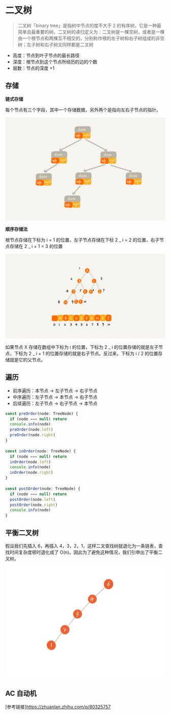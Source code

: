 # 二叉树

> 二叉树「binary tree」是指树中节点的度不大于 2 的有序树，它是一种最简单且最重要的树。二叉树的递归定义为：二叉树是一棵空树，或者是一棵由一个根节点和两棵互不相交的，分别称作根的左子树和右子树组成的非空树；左子树和右子树又同样都是二叉树

- 高度：节点到叶子节点的最长路径
- 深度：根节点到这个节点所经历的边的个数
- 层数：节点的深度 +1

## 存储

**链式存储**

每个节点有三个字段，其中一个存储数据，另外两个是指向左右子节点的指针。

![tree](img/tree.jpg)

**顺序存储法**

根节点存储在下标为 i = 1 的位置，左子节点存储在下标 2 _ i = 2 的位置，右子节点存储在 2 _ i + 1 = 3 的位置

![tree](img/tree1.jpg)

如果节点 X 存储在数组中下标为 i 的位置，下标为 2 _ i 的位置存储的就是左子节点，下标为 2 _ i + 1 的位置存储的就是右子节点。反过来，下标为 i / 2 的位置存储就是它的父节点。

## 遍历

- 前序遍历：本节点 -> 左子节点 -> 右子节点
- 中序遍历：左子节点 -> 本节点 -> 右子节点
- 后续遍历：左子节点 -> 右子节点 -> 本节点

```ts
const preOrder(node: TreeNode) {
  if (node === null) return
  console.info(node)
  preOrder(node.left)
  preOrder(node.right)
}

const inOrder(node: TreeNode) {
  if (node === null) return
  inOrder(node.left)
  console.info(node)
  inOrder(node.right)
}

const postOrder(node: TreeNode) {
  if (node === null) return
  postOrder(node.left)
  postOrder(node.right)
  console.info(node)
}
```

## 平衡二叉树

假设我们先插入 6，再插入 4，3，2，1，这样二叉查找树就退化为一条链表，查找时间复杂度顿时退化成了 O(n)。因此为了避免这种情况，我们引申出了平衡二叉树。

![tree2](img/tree2.png)

## AC 自动机

[参考链接]https://zhuanlan.zhihu.com/p/80325757
